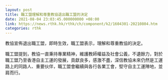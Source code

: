 ```yaml
---
layout: post
title: 職工盟理解和尊重教協退出職工盟的決定
date: 2021-08-04 23:03:45.000000000 +08:00
link: https://news.rthk.hk/rthk/ch/component/k2/1604301-20210804.htm
categories: rthk
---
```


教協宣佈退出職工盟，即時生效，職工盟表示，理解和尊重教協的決定。

職工盟提到，教協一直秉持專業精神，維護教師權益及社會公義，不遺餘力，對於職工盟乃至香港自主工運的發展，貢獻良多，感激不盡，深信教協未來仍然是工運路上的同路人、重要伙伴，職工盟會繼續與各行各業工會，堅守自主工運陣地，並肩而行。
